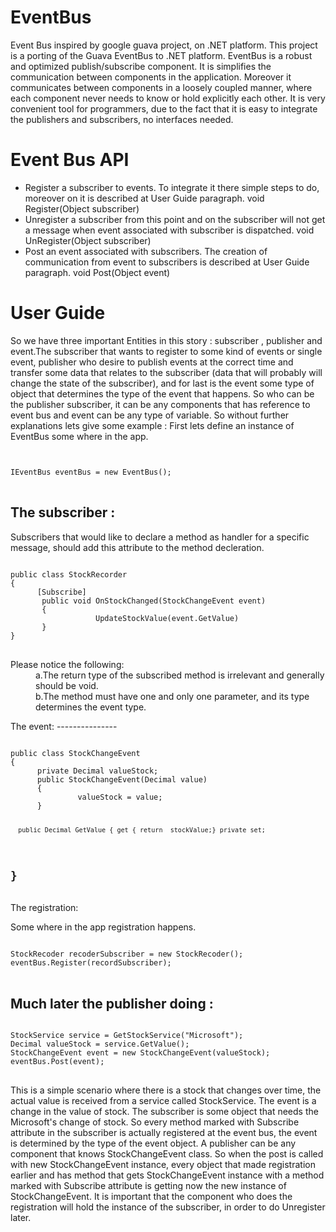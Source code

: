 EventBus
========

Event Bus inspired by google guava project, on .NET platform.
This project is a porting of the Guava EventBus to .NET platform.
EventBus is a robust and optimized publish/subscribe component. It 
is simplifies the communication between components in the application.
Moreover it communicates between components in a loosely coupled manner, where each component never needs to know or hold explicitly each other.
It is very convenient tool for programmers, due to the fact that it is easy 
to integrate the publishers and subscribers, no interfaces needed.

Event Bus API
=============
* Register a subscriber to events. To integrate it there simple steps to do, moreover on it is described at User Guide paragraph.
void Register(Object subscriber)
* Unregister a subscriber from this point and on  the subscriber will not get a message when event associated with subscriber is dispatched.
void UnRegister(Object subscriber)
* Post an event associated with subscribers. The creation of communication from event to subscribers is described at User Guide paragraph.
void Post(Object event)

User Guide
=========
So we have three important Entities in this story : subscriber , publisher and event.The subscriber that wants to register to some kind of events or single event, publisher who desire to publish events at the correct time and transfer some data that relates to the subscriber (data that will probably will change the state of the subscriber), and for last is the event some type of object that determines the type of the event that happens.
So who can be the publisher subscriber, it can be any components that has reference to event bus and event can be any type of variable.
So without further explanations lets give some example : 
First lets define an instance of EventBus some where in the app.
<pre>
<code>

IEventBus eventBus = new EventBus();
</code>
</pre>
The subscriber : 
----------------------
Subscribers that would like to declare a method as handler for a specific message, should add 
this attribute to the method decleration.
<pre>
<code>
public class StockRecorder
{
      [Subscribe] 
       public void OnStockChanged(StockChangeEvent event)
       {
                   UpdateStockValue(event.GetValue)
       }
}
</code>
</pre>
<dl>
<dt> 
Please notice the following:
</dt>
<dd>
a.The return type of the subscribed method is irrelevant and generally should be void.
</dd>
<dd>
b.The method must have one and only one parameter, and its type    determines the event type.
</dd>
</dl>
 The event:
---------------
<pre>
<code>
public class StockChangeEvent
{
      private Decimal valueStock;
      public StockChangeEvent(Decimal value)
      {
               valueStock = value;
      }

      public Decimal GetValue { get { return  stockValue;} private set; 
}
</code>
</pre>
The registration:
----------------------
Some where in the app registration happens.
<pre>
<code>
StockRecoder recoderSubscriber = new StockRecoder();
eventBus.Register(recordSubscriber);
</code>
</pre>
Much later the publisher doing : 
---------------------------------------
<pre>
<code>
StockService service = GetStockService("Microsoft");
Decimal valueStock = service.GetValue();
StockChangeEvent event = new StockChangeEvent(valueStock);
eventBus.Post(event);
</code>
</pre>
This is a simple scenario where there is a stock that changes over time, the actual value is received from a service called StockService. The event is a change in the value of stock. The subscriber is some object that needs the Microsoft's change of stock.
So every method marked with Subscribe attribute in the subscriber is actually 
registered at the event bus, the event is determined by the type of the event object.
A publisher can be any component that knows StockChangeEvent class.
So when the post is called with new StockChangeEvent instance, every object that made registration earlier and has method that gets StockChangeEvent instance with a method marked with Subscribe attribute is getting now the new instance of   StockChangeEvent. It is important that the component who does the registration will hold the instance of the subscriber, in order to do Unregister later.
